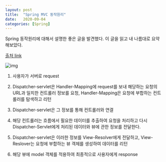 ```yaml
---
layout: post
title:  "Spring MVC 동작원리"
date:   2020-09-04
categories: [Spring]
---
```

Spring 동작원리에 대해서 설명한 좋은 글을 발견했다. 이 글을 읽고 내 나름대로 요약해보았다.

[출처 link](https://mystes.tistory.com/81)

![img]({{site-url}}/assets/img/post/Spring/SpringMVC.png)  

1. 사용자가 서버로  request

2. Dispatcher-servlet은 Handler-Mapping에 request를 보내 해당하는 요청의 URL과 일치한 컨트롤러 정보를 요청, Handler-Mapping은 요청에 부합하는 컨트롤러를 탐색하고 리턴

3. Dispatcher-servlet은 그 정보를 통해 컨트롤러와 연결

4. 해당 컨트롤러는 흐름에서 필요한 데이터를 추출하여 요청을 처리하고 다시 Dispatcher-Servlet에게 처리된 데이터와 뷰에 관한 정보를 전달한다. 

5. Dispatcher-servlet은 이러한 정보를 View-Resolver에게 전달하고, View-Reslover는 요청에 부합하는 뷰 객체를 생성하여 데이터를 리턴

6. 해당 뷰에 model 객체를 적용하여 최종적으로 사용자에게 response